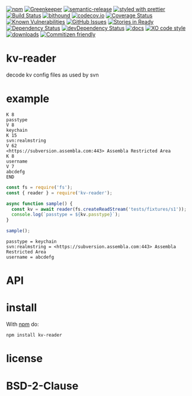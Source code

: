 [![npm](https://img.shields.io/npm/v/kv-reader.svg)](https://www.npmjs.com/package/kv-reader)
[![Greenkeeper](https://badges.greenkeeper.io/arlac77/kv-reader.svg)](https://greenkeeper.io/)
[![semantic-release](https://img.shields.io/badge/%20%20%F0%9F%93%A6%F0%9F%9A%80-semantic--release-e10079.svg)](https://github.com/arlac77/kv-reader)
[![styled with prettier](https://img.shields.io/badge/styled_with-prettier-ff69b4.svg)](https://github.com/prettier/prettier)
[![Build Status](https://secure.travis-ci.org/arlac77/kv-reader.png)](http://travis-ci.org/arlac77/kv-reader)
[![bithound](https://www.bithound.io/github/arlac77/kv-reader/badges/score.svg)](https://www.bithound.io/github/arlac77/kv-reader)
[![codecov.io](http://codecov.io/github/arlac77/kv-reader/coverage.svg?branch=master)](http://codecov.io/github/arlac77/kv-reader?branch=master)
[![Coverage Status](https://coveralls.io/repos/arlac77/kv-reader/badge.svg)](https://coveralls.io/r/arlac77/kv-reader)
[![Known Vulnerabilities](https://snyk.io/test/github/arlac77/kv-reader/badge.svg)](https://snyk.io/test/github/arlac77/kv-reader)
[![GitHub Issues](https://img.shields.io/github/issues/arlac77/kv-reader.svg?style=flat-square)](https://github.com/arlac77/kv-reader/issues)
[![Stories in Ready](https://badge.waffle.io/arlac77/kv-reader.svg?label=ready&title=Ready)](http://waffle.io/arlac77/kv-reader)
[![Dependency Status](https://david-dm.org/arlac77/kv-reader.svg)](https://david-dm.org/arlac77/kv-reader)
[![devDependency Status](https://david-dm.org/arlac77/kv-reader/dev-status.svg)](https://david-dm.org/arlac77/kv-reader#info=devDependencies)
[![docs](http://inch-ci.org/github/arlac77/kv-reader.svg?branch=master)](http://inch-ci.org/github/arlac77/kv-reader)
[![XO code style](https://img.shields.io/badge/code_style-XO-5ed9c7.svg)](https://github.com/sindresorhus/xo)
[![downloads](http://img.shields.io/npm/dm/kv-reader.svg?style=flat-square)](https://npmjs.org/package/kv-reader)
[![Commitizen friendly](https://img.shields.io/badge/commitizen-friendly-brightgreen.svg)](http://commitizen.github.io/cz-cli/)

kv-reader
==========
decode kv config files as used by svn

example
======
```
K 8
passtype
V 8
keychain
K 15
svn:realmstring
V 62
<https://subversion.assembla.com:443> Assembla Restricted Area
K 8
username
V 7
abcdefg
END
```

```javascript
const fs = require('fs');
const { reader } = require('kv-reader');

async function sample() {
  const kv = await reader(fs.createReadStream('tests/fixtures/s1'));
  console.log(`passtype = ${kv.passtype}`);
}

sample();
```

```
passtype = keychain
svn:realmstring = <https://subversion.assembla.com:443> Assembla Restricted Area
username = abcdefg
```

# API

install
=======

With [npm](http://npmjs.org) do:

```shell
npm install kv-reader
```

license
=======

BSD-2-Clause
=======
